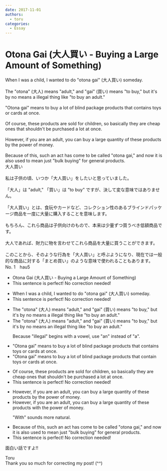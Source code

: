 ```yaml
---
date: 2017-11-01
authors:
  - toru
categories:
  - Essay
---
```


<h1 id="subject_show">Otona Gai (大人買い - Buying a Large Amount of Something)</h1>
<div class="date" hidden>Nov 1, 2017 17:13</div>
<div id="post"><div id="body_show_ori">
When I was a child, I wanted to do "otona gai" (大人買い) someday.<br/><br/>The "otona" (大人) means "adult," and "gai" (買い) means "to buy," but it's by no means a illegal thing like "to buy an adult."<br/><br/>"Otona gai" means to buy a lot of blind package products that contains toys or cards at once.<br/><br/>Of course, these products are sold for children, so basically they are cheap ones that shouldn't be purchased a lot at once.<br/><br/>However, if you are an adult, you can buy a large quantity of these products by the power of money.<br/><br/>Because of this, such an act has come to be called "otona gai," and now it is also used to mean just "bulk buying" for general products.
</div></div>

<!-- more -->

<div id="post_ja"><div id="body_show_mo">
大人買い<br/><br/>私は子供の頃、いつか「大人買い」をしたいと思っていました。<br/><br/>「大人」は "adult," 「買い」は "to buy" ですが、決して変な意味ではありません。<br/><br/>「大人買い」とは、食玩やカードなど、コレクション性のあるブラインドパッケージ商品を一度に大量に購入することを意味します。<br/><br/>もちろん、これら商品は子供向けのもので、本来は少量ずつ買うべき低額商品です。<br/><br/>大人であれば、財力に物を言わせてこれら商品を大量に買うことができます。<br/><br/>このことから、そのような行為を「大人買い」と呼ぶようになり、現在では一般的な商品に対する「まとめ買い」のような意味で使われることもあります。
</div></div>
<div id="block"><div class="first_name"> No. 1　<span class="just_name">hau5</span></div><div id="block2">
<ul class="correction_field">
<li class="incorrect">Otona Gai (大人買い - Buying a Large Amount of Something)</li>
<li class="corrected perfect">This sentence is perfect! No correction needed!</li>
</ul>
<ul class="correction_field">
<li class="incorrect">When I was a child, I wanted to do "otona gai" (大人買い) someday.</li>
<li class="corrected perfect">This sentence is perfect! No correction needed!</li>
</ul>
<ul class="correction_field">
<li class="incorrect">The "otona" (大人) means "adult," and "gai" (買い) means "to buy," but it's by no means a illegal thing like "to buy an adult."</li>
<li class="corrected correct">
The "otona" (大人) means "adult," and "gai" (買い) means "to buy," but it's by no means <span class="f_blue">an</span> illegal thing like "to buy an adult."
<p class="correction_comment">Because "illegal" begins with a vowel, use "an" instead of "a".</p>
</li>
</ul>
<ul class="correction_field">
<li class="incorrect">"Otona gai" means to buy a lot of blind package products that contains toys or cards at once.</li>
<li class="corrected correct">
"Otona gai" means to buy a lot of blind package products that<span class="f_blue"> contain </span>toys or cards at once.
</li>
</ul>
<ul class="correction_field">
<li class="incorrect">Of course, these products are sold for children, so basically they are cheap ones that shouldn't be purchased a lot at once.</li>
<li class="corrected perfect">This sentence is perfect! No correction needed!</li>
</ul>
<ul class="correction_field">
<li class="incorrect">However, if you are an adult, you can buy a large quantity of these products by the power of money.</li>
<li class="corrected correct">
However, if you are an adult, you can buy a large quantity of these products <span class="f_blue">with</span> the power of money.
<p class="correction_comment">"With" sounds more natural.</p>
</li>
</ul>
<ul class="correction_field">
<li class="incorrect">Because of this, such an act has come to be called "otona gai," and now it is also used to mean just "bulk buying" for general products.</li>
<li class="corrected perfect">This sentence is perfect! No correction needed!</li>
</ul>
<p class="comment_small">
 面白い話ですよ!!
</p>

</div><div class="name"><span class="just_name">Toru</span><br>
Thank you so much for correcting my post! (^^)
</div>
</div>
